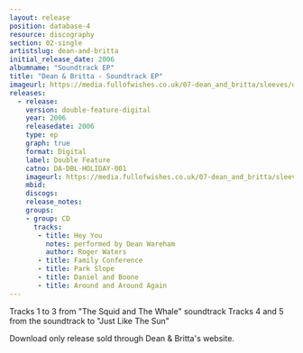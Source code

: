 ```yaml
---
layout: release
position: database-4
resource: discography
section: 02-single
artistslug: dean-and-britta
initial_release_date: 2006
albumname: "Soundtrack EP"
title: "Dean & Britta - Soundtrack EP"
imageurl: https://media.fullofwishes.co.uk/07-dean_and_britta/sleeves/dab_soundtrack.jpg
releases:
  - release:
    version: double-feature-digital
    year: 2006
    releasedate: 2006
    type: ep
    graph: true
    format: Digital
    label: Double Feature
    catno: DA-DBL-HOLIDAY-001
    imageurl: https://media.fullofwishes.co.uk/07-dean_and_britta/sleeves/dab_soundtrack.jpg
    mbid:
    discogs:
    release_notes:
    groups:
    - group: CD
      tracks:
       - title: Hey You
         notes: performed by Dean Wareham
         author: Roger Waters
       - title: Family Conference
       - title: Park Slope
       - title: Daniel and Boone
       - title: Around and Around Again
---
```

Tracks 1 to 3 from "The Squid and The Whale" soundtrack
Tracks 4 and 5 from the soundtrack to "Just Like The Sun"

Download only release sold through Dean & Britta's website.
